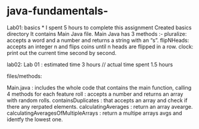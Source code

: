 # java-fundamentals-

Lab01:
basics * I spent 5 hours to complete this assignment
Created basics directory
It contains Main Java file.
Main Java has 3 methods :-
pluralize: accepts a word and a number and returns a string with an “s”.
flipNHeads: accepts an integer n and flips coins until n heads are flipped in a row.
clock: print out the current time second by second.



lab02:
Lab 01 : estimated time 3 hours // actual time spent 1.5 hours

files/methods:

Main.java : includes the whole code that contains the main function, calling 4 methods for each feature
roll : accepts a number and returns an array with random rolls.
containsDuplicates : that accepts an array and check if there any rerpated elements.
calculatingAverages : return an array avearge.
calculatingAveragesOfMultipleArrays : return a multipe arrays avgs and identfy the lowest one.